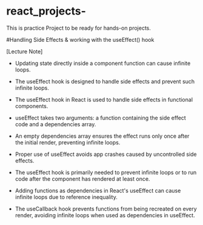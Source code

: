 # react_projects-
This is practice Project to be ready for hands-on projects.

#Handling Side Effects & working with the useEffect() hook

[Lecture Note]
* Updating state directly inside a component function can cause infinite loops.
* The useEffect hook is designed to handle side effects and prevent such infinite loops.

* The useEffect hook in React is used to handle side effects in functional components.
* useEffect takes two arguments: a function containing the side effect code and a dependencies array.
* An empty dependencies array ensures the effect runs only once after the initial render, preventing infinite loops.
* Proper use of useEffect avoids app crashes caused by uncontrolled side effects.
* The useEffect hook is primarily needed to prevent infinite loops or to run code after the component has rendered at least once.
* Adding functions as dependencies in React's useEffect can cause infinite loops due to reference inequality.
* The useCallback hook prevents functions from being recreated on every render, avoiding infinite loops when used as dependencies in useEffect.

